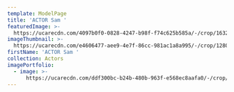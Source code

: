 ```yaml
---
template: ModelPage
title: 'ACTOR Sam '
featuredImage: >-
  https://ucarecdn.com/4097b0f0-0828-4247-b98f-f74c625b585a/-/crop/1632x966/0,379/-/preview/
imageThumbnail: >-
  https://ucarecdn.com/e4606477-aee9-4e7f-86cc-981ac1a8a995/-/crop/1280x1946/124,0/-/preview/
firstName: 'ACTOR Sam '
collection: Actors
imagePortfolio:
  - image: >-
      https://ucarecdn.com/ddf300bc-b24b-480b-963f-e568ec8aafa0/-/crop/1312x1894/150,52/-/preview/
---
```


